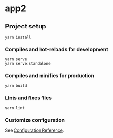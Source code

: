 # app2

## Project setup
```
yarn install
```

### Compiles and hot-reloads for development
```
yarn serve 
yarn serve:standalone
```

### Compiles and minifies for production
```
yarn build
```

### Lints and fixes files
```
yarn lint
```

### Customize configuration
See [Configuration Reference](https://cli.vuejs.org/config/).
